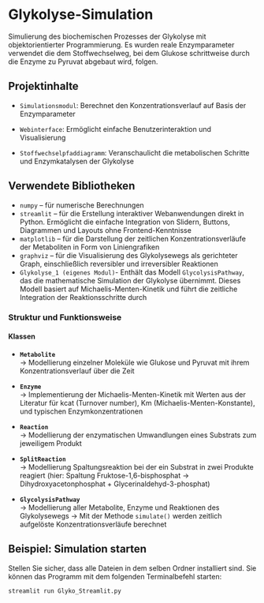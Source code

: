 # Glykolyse-Simulation

Simulierung des biochemischen Prozesses der Glykolyse mit objektorientierter Programmierung. Es wurden reale Enzymparameter verwendet die dem Stoffwechselweg, bei dem Glukose schrittweise durch die Enzyme zu Pyruvat abgebaut wird, folgen.

## Projektinhalte

- `Simulationsmodul`: Berechnet den Konzentrationsverlauf auf Basis der Enzymparameter

- `Webinterface`: Ermöglicht einfache Benutzerinteraktion und Visualisierung

- `Stoffwechselpfaddiagramm`: Veranschaulicht die metabolischen Schritte und Enzymkatalysen der Glykolyse


## Verwendete Bibliotheken
- `numpy` – für numerische Berechnungen  
- `streamlit` – für die Erstellung interaktiver Webanwendungen direkt in Python. Ermöglicht die einfache Integration von Slidern, Buttons, Diagrammen und Layouts ohne Frontend-Kenntnisse
- `matplotlib` – für die Darstellung der zeitlichen Konzentrationsverläufe der Metaboliten in Form von Liniengrafiken
- `graphviz` – für die Visualisierung des Glykolysewegs als gerichteter Graph, einschließlich reversibler und irreversibler Reaktionen
- `Glykolyse_1 (eigenes Modul)`- Enthält das Modell `GlycolysisPathway`, das die mathematische Simulation der Glykolyse übernimmt. Dieses Modell basiert auf Michaelis-Menten-Kinetik und führt die zeitliche Integration der Reaktionsschritte durch
### Struktur und Funktionsweise

#### Klassen

- **`Metabolite`**  
  → Modellierung einzelner Moleküle wie Glukose und Pyruvat mit ihrem Konzentrationsverlauf über die Zeit

- **`Enzyme`**  
  → Implementierung der Michaelis-Menten-Kinetik mit Werten aus der Literatur für kcat (Turnover number), Km (Michaelis-Menten-Konstante), und typischen Enzymkonzentrationen

- **`Reaction`**  
  → Modellierung der enzymatischen Umwandlungen eines Substrats zum jeweiligem Produkt

- **`SplitReaction`**  
  → Modellierung Spaltungsreaktion bei der ein Substrat in zwei Produkte reagiert (hier: Spaltung Fruktose-1,6-bisphosphat → Dihydroxyacetonphosphat + Glycerinaldehyd-3-phosphat) 

- **`GlycolysisPathway`**  
  → Modellierung aller Metabolite, Enzyme und Reaktionen des Glykolysewegs
  → Mit der Methode `simulate()` werden zeitlich aufgelöste Konzentrationsverläufe berechnet


## Beispiel: Simulation starten

Stellen Sie sicher, dass alle Dateien in dem selben Ordner installiert sind. Sie können das Programm mit dem folgenden Terminalbefehl starten:

```python
streamlit run Glyko_Streamlit.py
